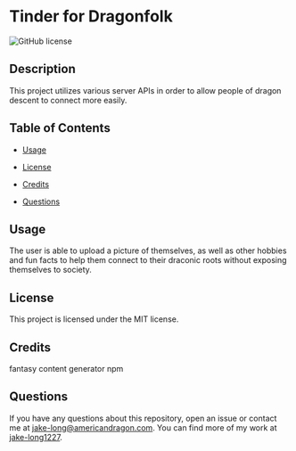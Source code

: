 # Tinder for Dragonfolk
![GitHub license](https://img.shields.io/badge/license-MIT-blue.svg)

## Description

This project utilizes various server APIs in order to allow people of dragon descent to connect more easily.

## Table of Contents

* [Usage](#usage)

* [License](#license)

* [Credits](#credits)

* [Questions](#questions)

## Usage

The user is able to upload a picture of themselves, as well as other hobbies and fun facts to help them connect to their draconic roots without exposing themselves to society.

## License

This project is licensed under the MIT license.

## Credits

fantasy content generator npm

## Questions

If you have any questions about this repository, open an issue or contact me at jake-long@americandragon.com. You can find more of my work at [jake-long1227](https://github.com/jake-long1227).

